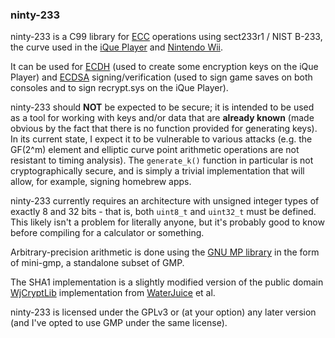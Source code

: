 ### ninty-233

ninty-233 is a C99 library for [ECC](https://en.wikipedia.org/wiki/Elliptic-curve_cryptography) operations using sect233r1 / NIST B-233, the curve used in the [iQue Player](https://en.wikipedia.org/wiki/IQue_Player) and [Nintendo Wii](https://en.wikipedia.org/wiki/Wii).  

It can be used for [ECDH](https://en.wikipedia.org/wiki/Elliptic-curve_Diffie%E2%80%93Hellman) (used to create some encryption keys on the iQue Player) and [ECDSA](https://en.wikipedia.org/wiki/Elliptic_Curve_Digital_Signature_Algorithm) signing/verification (used to sign game saves on both consoles and to sign recrypt.sys on the iQue Player).  

ninty-233 should **NOT** be expected to be secure; it is intended to be used as a tool for working with keys and/or data that are **already known** (made obvious by the fact that there is no function provided for generating keys). In its current state, I expect it to be vulnerable to various attacks (e.g. the GF(2^m) element and elliptic curve point arithmetic operations are not resistant to timing analysis). The ``generate_k()`` function in particular is not cryptographically secure, and is simply a trivial implementation that will allow, for example, signing homebrew apps.  

ninty-233 currently requires an architecture with unsigned integer types of exactly 8 and 32 bits - that is, both ``uint8_t`` and ``uint32_t`` must be defined. This likely isn't a problem for literally anyone, but it's probably good to know before compiling for a calculator or something.

Arbitrary-precision arithmetic is done using the [GNU MP library](https://gmplib.org/) in the form of mini-gmp, a standalone subset of GMP.  

The SHA1 implementation is a slightly modified version of the public domain [WjCryptLib](https://github.com/WaterJuice/WjCryptLib) implementation from [WaterJuice](https://github.com/WaterJuice) et al.

ninty-233 is licensed under the GPLv3 or (at your option) any later version (and I've opted to use GMP under the same license).  
